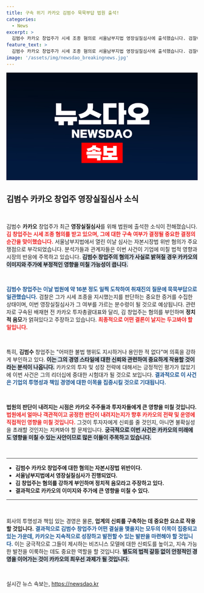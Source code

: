 ```yaml
---
title: 구속 위기 카카오 김범수 묵묵부답 법원 출석!
categories:
  - News
excerpt: >
  김범수 카카오 창업주가 시세 조종 혐의로 서울남부지법 영장실질심사에 출석했습니다. 검찰이 그의 구속 여부를 결정하는 중요한 순간이 다가오고 있습니다. 과연 그가 무죄를 주장할 수 있을지, 모든 이목이 집중됩니다!
feature_text: >
  김범수 카카오 창업주가 시세 조종 혐의로 서울남부지법 영장실질심사에 출석했습니다. 검찰이 그의 구속 여부를 결정하는 중요한 순간이 다가오고 있습니다. 과연 그가 무죄를 주장할 수 있을지, 모든 이목이 집중됩니다!
image: '/assets/img/newsdao_breakingnews.jpg'
---
```


<p><img src="/assets/img/newsdao_breakingnews.jpg" alt="ontimetimes 속보" /></p>

<h2 data-ke-size="size26">김범수 카카오 창업주 영장실질심사 소식</h2>

<p data-ke-size="size16">&nbsp;</p>

<p>김범수 <b>카카오</b> 창업주가 최근 <b>영장실질심사</b>를 위해 법원에 출석한 소식이 전해졌습니다. <b><span style="color: #ee2323;">김 창업주는 시세 조종 혐의를 받고 있으며, 그에 대한 구속 여부가 결정될 중요한 결정의 순간을 맞이했습니다.</span></b> 서울남부지법에서 열린 이날 심사는 자본시장법 위반 혐의가 주요 쟁점으로 부각되었습니다. 분석가들과 관계자들은 이번 사건이 기업에 미칠 법적 영향과 시장의 반응에 주목하고 있습니다. <b><span style="background-color: #21538527;">김범수 창업주의 혐의가 사실로 밝혀질 경우 카카오의 이미지와 주가에 부정적인 영향을 미칠 가능성이 큽니다.</span></b>  </p>

<p data-ke-size="size16">&nbsp;</p>

<p><b><span style="color: #1a5490;">김범수 창업주는 이날 법원에 약 16분 정도 일찍 도착하여 취재진의 질문에 묵묵부답으로 일관했습니다.</span></b> 검찰은 그가 시세 조종을 지시했는지를 판단하는 중요한 증거를 수집한 상태이며, 이번 영장실질심사가 그 여부를 가르는 분수령이 될 것으로 예상됩니다. 관련자로 구속된 배재현 전 카카오 투자총괄대표와 달리, 김 창업주는 혐의를 부인하며 <b>정치적 음모</b>가 얽혀있다고 주장하고 있습니다. <b><span style="color: #ee2323;">최종적으로 어떤 결론이 날지는 두고봐야 할 일입니다.</span></b>  </p>

<p data-ke-size="size16">&nbsp;</p>

<p>특히, <b>김범수</b> 창업주는 "어떠한 불법 행위도 지시하거나 용인한 적 없다"며 의혹을 강하게 부인하고 있다. <b><span style="background-color: #21538527;">이는 그의 경영 스타일에 대한 신뢰와 관련하여 중요하게 작용할 것이라는 분석이 나옵니다.</span></b> 카카오의 투자 및 성장 전략에 대해서는 긍정적인 평가가 많았기에 이번 사건은 그의 리더십에 중대한 시험대가 될 것으로 보입니다. <b><span style="color: #1a5490;">결과적으로 이 사건은 기업의 투명성과 책임 경영에 대한 이목을 집중시킬 것으로 기대됩니다.</span></b>  </p>

<p data-ke-size="size16">&nbsp;</p>

<p><b>법원의 판단이 내려지는 시점은 카카오 주주들과 투자자들에게 큰 영향을 미칠 것입니다.</b> <b><span style="color: #ee2323;">법원에서 얼마나 객관적이고 공정한 판단이 내려지는지가 향후 카카오의 전략 및 운영에 직접적인 영향을 미칠 것입니다.</span></b> 그것이 투자자에게 신뢰를 줄 것인지, 아니면 불확실성을 초래할 것인지는 지켜봐야 할 문제입니다. <b><span style="background-color: #21538527;">궁극적으로 이번 사건은 카카오의 미래에도 영향을 미칠 수 있는 사안이므로 많은 이들이 주목하고 있습니다.</span></b></p>

<p data-ke-size="size16">&nbsp;</p>

<hr style="height:1px; border:none; color:#333; background-color:#333;"/>

<ul>
  <li><b>김범수 카카오 창업주에 대한 혐의는 자본시장법 위반이다.</b></li>
  <li><b>서울남부지법에서 영장실질심사가 진행되었다.</b></li>
  <li><b>김 창업주는 혐의를 강하게 부인하며 정치적 음모라고 주장하고 있다.</b></li>
  <li><b>결과적으로 카카오의 이미지와 주가에 큰 영향을 미칠 수 있다.</b></li>
</ul>

<hr style="height:1px; border:none; color:#333; background-color:#333;"/>

<p data-ke-size="size16">&nbsp;</p>

<p>회사의 투명성과 책임 있는 경영은 물론, <b>업계의 신뢰를 구축하는 데 중요한 요소로 작용할 것입니다.</b> <b><span style="color: #1a5490;">결과적으로 김범수 창업주가 어떤 결실을 맺을지는 모두의 이목이 집중되고 있는 가운데, 카카오는 지속적으로 성장하고 발전할 수 있는 발판을 마련해야 할 것입니다.</span></b> 이는 궁극적으로 그들이 제시하는 비즈니스 모델에 대한 신뢰도를 높이고, 지속 가능한 발전을 이룩하는 데도 중요한 역할을 할 것입니다. <b><span style="background-color: #21538527;">별도의 법적 갈등 없이 안정적인 경영을 이어가는 것이 카카오의 최우선 과제가 될 것입니다.</span></b></p>

<p data-ke-size="size16">&nbsp;</p>
실시간 뉴스 속보는, <a href="https://newsdao.kr" rel="dofollow">https://newsdao.kr</a>


